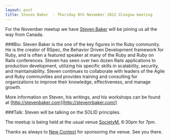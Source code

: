 ```yaml
---
layout: post
title: Steven Baker  - Thursday 8th November 2012 Glasgow meeting
---
```


For the November meetup we have [Steven Baker](http://twitter.com/srbaker) will be joining us all the way from Canada.

###Bio:
Steven Baker is the one of the key figures in the Ruby community. He
is the creator of RSpec, the Behavior Driven Development framework for
Ruby, and is often a featured speaker at many of the Ruby and Ruby on
Rails conferences. Steven has seen over two dozen Rails applications
to production development, utilizing his specific skills in
scalability, security, and maintainability. Steven continues to
collaborate with leaders of the Agile and Ruby communities and
provides training and consulting for organizations to improve their
knowledge, effectiveness, and manage growth.

More information on Steven, his writings, and his workshops can be
found at [http://stevenbaker.com](http://stevenrbaker.com/)


###Talk:
Steven will be talking on the SOLID principles.

The meetup is being held at the usual venue [SocietyM](https://maps.google.co.uk/maps?q=societyM+glasgow&ll=55.866125,-4.254284&spn=0.006971,0.01929&hq=societyM&hnear=Glasgow,+Glasgow+City,+United+Kingdom&t=h&z=16), 6:30pm for 7pm.

Thanks as always to [New Context](http://newcontext.com) for sponsoring the venue.
See you there.
